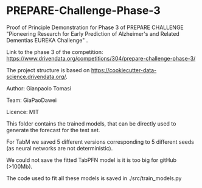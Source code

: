 # PREPARE-Challenge-Phase-3
Proof of Principle Demonstration for Phase 3 of PREPARE CHALLENGE  "Pioneering Research for Early Prediction of Alzheimer's and Related Dementias EUREKA Challenge" .

Link to the phase 3 of the competition: https://www.drivendata.org/competitions/304/prepare-challenge-phase-3/

The project structure is based on https://cookiecutter-data-science.drivendata.org/.

Author: Gianpaolo Tomasi

Team: GiaPaoDawei

Licence: MIT

This folder contains the trained models, that can be directly used to generate the forecast for the test set.

For TabM we saved 5 different versions corresponding to 5 different seeds (as neural networks are not deterministic).

We could not save the fitted TabPFN model is it is too big for gitHub (>100Mb).

The code used to fit all these models is saved in ./src/train_models.py
